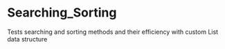 # Searching_Sorting
Tests searching and sorting methods and their efficiency with custom List data structure
